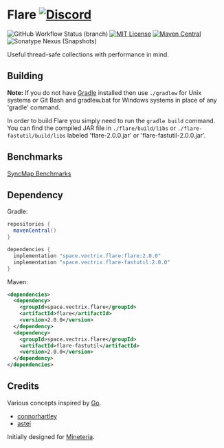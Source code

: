 Flare [![Discord](https://img.shields.io/discord/819522977586348052?style=for-the-badge)](https://discord.gg/rYpaxPFQrj)
=====
![GitHub Workflow Status (branch)](https://img.shields.io/github/workflow/status/vectrix-space/flare/build/main)
[![MIT License](https://img.shields.io/badge/license-MIT-blue)](license.txt)
[![Maven Central](https://img.shields.io/maven-central/v/space.vectrix.flare/flare?label=stable)](https://search.maven.org/search?q=g:space.vectrix.flare%20AND%20a:flare*)
![Sonatype Nexus (Snapshots)](https://img.shields.io/nexus/s/space.vectrix.flare/flare?label=dev&server=https%3A%2F%2Fs01.oss.sonatype.org)

Useful thread-safe collections with performance in mind.

## Building
__Note:__ If you do not have [Gradle] installed then use `./gradlew` for Unix systems or Git Bash and gradlew.bat for Windows systems in place of any 'gradle' command.

In order to build Flare you simply need to run the `gradle build` command. You can find the compiled JAR file in `./flare/build/libs` or `./flare-fastutil/build/libs` labeled 'flare-2.0.0.jar' or 'flare-fastutil-2.0.0.jar'.

## Benchmarks

[SyncMap Benchmarks](https://github.com/vectrix-space/flare/tree/main/benchmark#readme)

## Dependency

Gradle:
```groovy
repositories {
  mavenCentral()
}

dependencies {
  implementation "space.vectrix.flare:flare:2.0.0"
  implementation "space.vectrix.flare-fastutil:2.0.0"
}
```

Maven:
```xml
<dependencies>
  <dependency>
    <groupId>space.vectrix.flare</groupId>
    <artifactId>flare</artifactId>
    <version>2.0.0</version>
  </dependency>
  <dependency>
    <groupId>space.vectrix.flare</groupId>
    <artifactId>flare-fastutil</artifactId>
    <version>2.0.0</version>
  </dependency>
</dependencies>
```

## Credits

Various concepts inspired by [Go].

- [connorhartley]
- [astei]

Initially designed for [Mineteria](https://mineteria.com/).

[Go]: https://golang.org/

[connorhartley]: https://github.com/connorhartley
[astei]: https://github.com/astei

[Gradle]: https://www.gradle.org/
